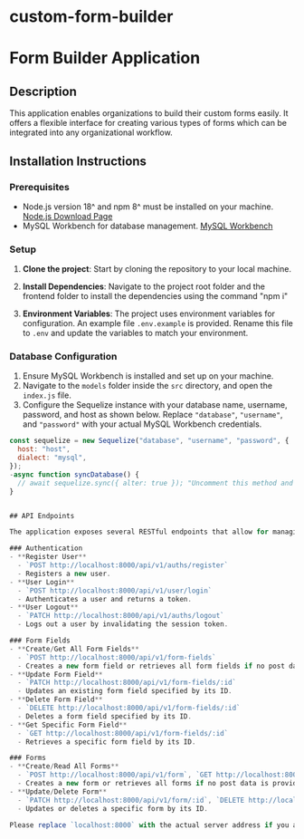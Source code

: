 # custom-form-builder

# Form Builder Application

## Description

This application enables organizations to build their custom forms easily. It offers a flexible interface for creating various types of forms which can be integrated into any organizational workflow.

## Installation Instructions

### Prerequisites

- Node.js version 18^ and npm 8^ must be installed on your machine. [Node.js Download Page](https://nodejs.org/en/download/)
- MySQL Workbench for database management. [MySQL Workbench](https://www.mysql.com/products/workbench/)

### Setup

1. **Clone the project**: Start by cloning the repository to your local machine.

2. **Install Dependencies**: Navigate to the project root folder and the frontend folder to install the dependencies using the command "npm i"

3. **Environment Variables**: The project uses environment variables for configuration. An example file `.env.example` is provided. Rename this file to `.env` and update the variables to match your environment.

### Database Configuration

1. Ensure MySQL Workbench is installed and set up on your machine.
2. Navigate to the `models` folder inside the `src` directory, and open the `index.js` file.
3. Configure the Sequelize instance with your database name, username, password, and host as shown below. Replace `"database"`, `"username"`, and `"password"` with your actual MySQL Workbench credentials.

```javascript
const sequelize = new Sequelize("database", "username", "password", {
  host: "host",
  dialect: "mysql",
});
-async function syncDatabase() {
  // await sequelize.sync({ alter: true }); "Uncomment this method and start the project to load tables inside your database "
}


## API Endpoints

The application exposes several RESTful endpoints that allow for managing users, forms, and form fields. Below is a list of available endpoints with their HTTP methods and brief descriptions.

### Authentication
- **Register User**
  - `POST http://localhost:8000/api/v1/auths/register`
  - Registers a new user.
- **User Login**
  - `POST http://localhost:8000/api/v1/user/login`
  - Authenticates a user and returns a token.
- **User Logout**
  - `PATCH http://localhost:8000/api/v1/auths/logout`
  - Logs out a user by invalidating the session token.

### Form Fields
- **Create/Get All Form Fields**
  - `POST http://localhost:8000/api/v1/form-fields`
  - Creates a new form field or retrieves all form fields if no post data is provided.
- **Update Form Field**
  - `PATCH http://localhost:8000/api/v1/form-fields/:id`
  - Updates an existing form field specified by its ID.
- **Delete Form Field**
  - `DELETE http://localhost:8000/api/v1/form-fields/:id`
  - Deletes a form field specified by its ID.
- **Get Specific Form Field**
  - `GET http://localhost:8000/api/v1/form-fields/:id`
  - Retrieves a specific form field by its ID.

### Forms
- **Create/Read All Forms**
  - `POST http://localhost:8000/api/v1/form`, `GET http://localhost:8000/api/v1/form`
  - Creates a new form or retrieves all forms if no post data is provided.
- **Update/Delete Form**
  - `PATCH http://localhost:8000/api/v1/form/:id`, `DELETE http://localhost:8000/api/v1/form/:id`
  - Updates or deletes a specific form by its ID.

Please replace `localhost:8000` with the actual server address if you are accessing the API from a different machine or if the server is deployed to a different environment.
```
